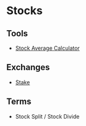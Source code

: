 # Stocks

<!--
data ex dividendos
-->

## Tools

- [Stock Average Calculator](https://online-calculator.org/stock-average-calculator.aspx)

## Exchanges

- [Stake](https://hellostake.com/)

## Terms

- Stock Split / Stock Divide
